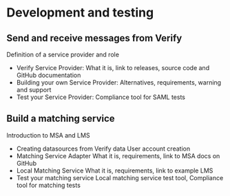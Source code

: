 # Development and testing

## Send and receive messages from Verify
Definition of a service provider and role
* Verify Service Provider:	What it is, link to releases, source code and GitHub documentation
* Building your own Service Provider:	Alternatives, requirements, warning and support
* Test your Service Provider:	Compliance tool for SAML tests

## Build a matching service
Introduction to MSA and LMS
* Creating datasources from Verify data	User account creation
* Matching Service Adapter	What it is, requirements, link to MSA docs on GitHub
* Local Matching Service	What it is, requirements, link to example LMS
* Test your matching service	Local matching service test tool, Compliance tool for matching tests
